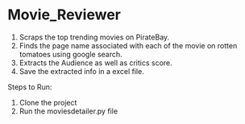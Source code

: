 # Movie_Reviewer
1) Scraps the top trending movies on PirateBay.
2) Finds the page name associated with each of the movie on rotten tomatoes using google search.
3) Extracts the Audience as well as critics score.
4) Save the extracted info in a excel file.

Steps to Run:
1) Clone the project
2) Run the moviesdetailer.py file

